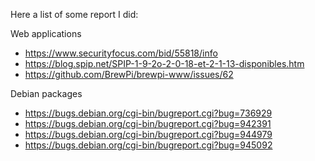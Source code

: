 Here a list of some report I did:

Web applications
  * https://www.securityfocus.com/bid/55818/info
  * https://blog.spip.net/SPIP-1-9-2o-2-0-18-et-2-1-13-disponibles.htm
  * https://github.com/BrewPi/brewpi-www/issues/62
  
Debian packages
  * https://bugs.debian.org/cgi-bin/bugreport.cgi?bug=736929
  * https://bugs.debian.org/cgi-bin/bugreport.cgi?bug=942391
  * https://bugs.debian.org/cgi-bin/bugreport.cgi?bug=944979
  * https://bugs.debian.org/cgi-bin/bugreport.cgi?bug=945092
